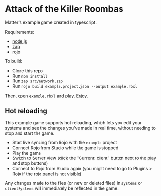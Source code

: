 # Attack of the Killer Roombas
Matter's example game created in typescript.

Requirements:
- [node.js](https://nodejs.org/)
- [zap](https://zap.redblox.dev/) 
- [rojo](https://rojo.space/) 

To build:

- Clone this repo
- Run `npm insttall`
- Run `zap src/network.zap `
- Run `rojo build example.project.json --output example.rbxl`

Then, open `example.rbxl` and play. Enjoy.

## Hot reloading

This example game supports hot reloading, which lets you edit your systems and see the changes you've made in real time,
without needing to stop and start the game.

- Start live syncing from Rojo with the `example` project
- Connect Rojo from Studio while the game is stopped
- Play the game
- Switch to Server view (click the "Current: client" button next to the play and stop buttons)
- Connect to Rojo from Studio again (you might need to go to Plugins > Rojo if the rojo panel is not visible)

Any changes made to the files (or new or deleted files) in `systems` or `clientSystems` will immediately be reflected
in the game.